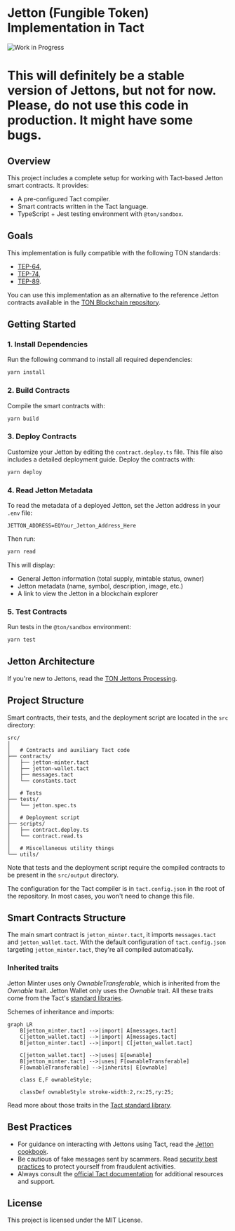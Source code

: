 # Jetton (Fungible Token) Implementation in Tact

![Work in Progress](https://img.shields.io/badge/Work_In_Progress-Do%20not%20use%20in%20production%20yet-red?style=for-the-badge)

# **This will definitely be a stable version of Jettons, but not for now. Please, do not use this code in production. It might have some bugs.**

## Overview

This project includes a complete setup for working with Tact-based Jetton smart contracts. It provides:

- A pre-configured Tact compiler.
- Smart contracts written in the Tact language.
- TypeScript + Jest testing environment with `@ton/sandbox`.

## Goals

This implementation is fully compatible with the following TON standards:

- [TEP-64](https://github.com/ton-blockchain/TEPs/blob/master/text/0064-token-data-standard.md),
- [TEP-74](https://github.com/ton-blockchain/TEPs/blob/master/text/0074-jettons-standard.md),
- [TEP-89](https://github.com/ton-blockchain/TEPs/blob/master/text/0089-jetton-wallet-discovery.md).

You can use this implementation as an alternative to the reference Jetton contracts available in the [TON Blockchain repository](https://github.com/ton-blockchain/token-contract).

## Getting Started

### 1. Install Dependencies

Run the following command to install all required dependencies:

```bash
yarn install
```

### 2. Build Contracts

Compile the smart contracts with:

```bash
yarn build
```

### 3. Deploy Contracts

Customize your Jetton by editing the `contract.deploy.ts` file. This file also includes a detailed deployment guide. Deploy the contracts with:

```bash
yarn deploy
```

### 4. Read Jetton Metadata

To read the metadata of a deployed Jetton, set the Jetton address in your `.env` file:

```
JETTON_ADDRESS=EQYour_Jetton_Address_Here
```

Then run:

```bash
yarn read
```

This will display:
- General Jetton information (total supply, mintable status, owner)
- Jetton metadata (name, symbol, description, image, etc.)
- A link to view the Jetton in a blockchain explorer

### 5. Test Contracts

Run tests in the `@ton/sandbox` environment:

```bash
yarn test
```

## Jetton Architecture

If you're new to Jettons, read the [TON Jettons Processing](https://docs.ton.org/develop/dapps/asset-processing/jettons).

## Project Structure

Smart contracts, their tests, and the deployment script are located in the `src` directory:

```
src/
│
│   # Contracts and auxiliary Tact code
├── contracts/
│   ├── jetton-minter.tact
│   ├── jetton-wallet.tact
│   ├── messages.tact
│   └── constants.tact
│
│   # Tests
├── tests/
│   └── jetton.spec.ts
│
│   # Deployment script
├── scripts/
│   ├── contract.deploy.ts
│   └── contract.read.ts
│
│   # Miscellaneous utility things
└── utils/
```

Note that tests and the deployment script require the compiled contracts to be present in the `src/output` directory.

The configuration for the Tact compiler is in `tact.config.json` in the root of the repository. In most cases, you won't need to change this file.

## Smart Contracts Structure

The main smart contract is `jetton_minter.tact`, it imports `messages.tact` and `jetton_wallet.tact`. With the default configuration of `tact.config.json` targeting `jetton_minter.tact`, they're all compiled automatically.

### Inherited traits

Jetton Minter uses only _OwnableTransferable_, which is inherited from the _Ownable_ trait. Jetton Wallet only uses the _Ownable_ trait. All these traits come from the Tact's [standard libraries](https://docs.tact-lang.org/ref/standard-libraries/).

Schemes of inheritance and imports:

```mermaid
graph LR
    B[jetton_minter.tact] -->|import| A[messages.tact]
    C[jetton_wallet.tact] -->|import| A[messages.tact]
    B[jetton_minter.tact] -->|import| C[jetton_wallet.tact]

    C[jetton_wallet.tact] -->|uses| E[ownable]
    B[jetton_minter.tact] -->|uses| F[ownableTransferable]
    F[ownableTransferable] -->|inherits| E[ownable]

    class E,F ownableStyle;

    classDef ownableStyle stroke-width:2,rx:25,ry:25;

```

Read more about those traits in the [Tact standard library](https://docs.tact-lang.org/ref/standard-libraries/).

## Best Practices

- For guidance on interacting with Jettons using Tact, read the [Jetton cookbook](https://docs.tact-lang.org/cookbook/jettons/).
- Be cautious of fake messages sent by scammers. Read [security best practices](https://docs.tact-lang.org/book/security-best-practices/) to protect yourself from fraudulent activities.
- Always consult the [official Tact documentation](https://docs.tact-lang.org/) for additional resources and support.

## License

This project is licensed under the MIT License.
